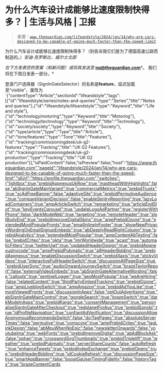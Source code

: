 <!--yml

category: 未分类

date: 2024-05-27 14:48:44

-->

# 为什么汽车设计成能够比速度限制快得多？ | 生活与风格 | 卫报

> 来源：[`www.theguardian.com/lifeandstyle/2024/jan/14/why-are-cars-designed-to-be-capable-of-going-much-faster-than-the-speed-limit`](https://www.theguardian.com/lifeandstyle/2024/jan/14/why-are-cars-designed-to-be-capable-of-going-much-faster-than-the-speed-limit)

为什么汽车设计成能够比速度限制快得多？（别告诉我它们是为了德国高速公路而制造的。）*安迪·克罗斯比，威尔士北部*

*在下方发表您的答案（和新问题）或将其发送至* **nq@theguardian.com***。 我们将在下周日发表一部分。*

登录门户选择器（SignInGateSelector）的名称是**feature**，延迟加载至“visible”，属性为`{"contentType":"Article","sectionId":"lifeandstyle","tags":[{"id":"lifeandstyle/series/notes-and-queries","type":"Series","title":"Notes and queries"},{"id":"lifeandstyle/lifeandstyle","type":"Keyword","title":"Life and style"},{"id":"technology/motoring","type":"Keyword","title":"Motoring"},{"id":"technology/technology","type":"Keyword","title":"Technology"},{"id":"society/society","type":"Keyword","title":"Society"},{"id":"type/article","type":"Type","title":"Article"},{"id":"tone/features","type":"Tone","title":"Features"},{"id":"tracking/commissioningdesk/uk-g2-features","type":"Tracking","title":"UK G2 Features"},{"id":"tracking/commissioningdesk/uk-g2-production","type":"Tracking","title":"UK G2 production"}],"isPaidContent":false,"isPreview":false,"host":"https://www.theguardian.com","pageId":"lifeandstyle/2024/jan/14/why-are-cars-designed-to-be-capable-of-going-much-faster-than-the-speed-limit","idUrl":"https://profile.theguardian.com","switches":{"lightbox":true,"prebidAppnexusUkRow":true,"mastheadWithHighlights":false,"abSignInGateMainVariant":true,"commercialMetrics":true,"prebidTrustx":true,"scAdFreeBanner":false,"adaptiveSite":true,"prebidPermutiveAudience":true,"compareVariantDecision":false,"enableSentryReporting":true,"lazyLoadContainers":true,"ampArticleSwitch":true,"remarketing":true,"articleEndSlot":true,"keyEventsCarousel":true,"updateLogoAdPartner":true,"registerWithPhone":false,"darkModeWeb":true,"targeting":true,"remoteHeader":true,"slotBodyEnd":true,"prebidImproveDigitalSkins":true,"ampPrebidOzone":true,"extendedMostPopularFronts":true,"emailInlineInFooter":true,"showNewPrivacyWordingOnEmailSignupEmbeds":true,"abDeeplyReadRightColumn":true,"prebidAnalytics":true,"extendedMostPopular":true,"ampContentAbTesting":false,"prebidCriteo":true,"okta":true,"imrWorldwide":true,"acast":true,"automaticFilters":true,"twitterUwt":true,"updatedHeaderDesign":true,"prebidAppnexusInvcode":true,"ampPrebidPubmatic":true,"a9HeaderBidding":true,"prebidAppnexus":true,"enableDiscussionSwitch":true,"prebidXaxis":true,"stickyVideos":true,"interactiveFullHeaderSwitch":true,"discussionAllPageSize":true,"prebidUserSync":true,"audioOnwardJourneySwitch":true,"brazeTaylorReport":false,"externalVideoEmbeds":true,"abSignInGateAlternativeWording":false,"callouts":true,"sentinelLogger":true,"geoMostPopular":true,"weAreHiring":false,"relatedContent":true,"thirdPartyEmbedTracking":true,"prebidOzone":true,"ampLiveblogSwitch":true,"ampAmazon":true,"prebidAdYouLike":true,"mostViewedFronts":true,"discussionInApps":false,"optOutAdvertising":true,"abSignInGateMainControl":true,"googleSearch":true,"brazeSwitch":true,"darkModeInApps":true,"prebidKargo":true,"consentManagement":true,"personaliseSignInGateAfterCheckout":true,"redplanetForAus":true,"prebidSonobi":true,"idProfileNavigation":true,"confiantAdVerification":true,"discussionAllowAnonymousRecommendsSwitch":false,"dcrTagPages":true,"absoluteServerTimes":false,"permutive":true,"comscore":true,"ampPrebidCriteo":true,"tagLinkDesign":false,"abMpuWhenNoEpic":false,"newsletterOnwards":false,"youtubeIma":true,"webFonts":true,"prebidImproveDigital":true,"abAdBlockAsk":false,"ophan":true,"crosswordSvgThumbnails":true,"prebidTriplelift":true,"weather":true,"prebidPubmatic":true,"serverShareCounts":false,"autoRefresh":true,"enhanceTweets":true,"prebidIndexExchange":true,"prebidOpenx":true,"prebidHeaderBidding":true,"idCookieRefresh":true,"discussionPageSize":true,"smartAppBanner":false,"boostGaUserTimingFidelity":false,"historyTags":true,"brazeContentCards
